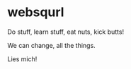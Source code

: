 # websqurl
Do stuff, learn stuff, eat nuts, kick butts!

We can change, all the things.

Lies mich!
